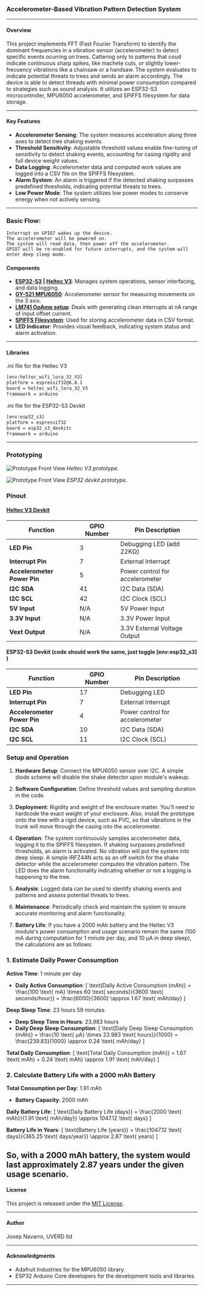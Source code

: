 <!-- trunk-ignore-all(markdownlint/MD041) -->
### Accelerometer-Based Vibration Pattern Detection System

---

#### Overview
This project implements FFT (Fast Fourier Transform) to identify the dominant frequencies in a vibration sensor (accelerometer) to detect specific events ocurring on trees. Cattering only to patterns that coud indicate continuous sharp spikes, like machete cuts, or slightly lower-frecuency vibrations like a chainsaw or a handsaw. The system evaluates to indicate potential threats to trees and sends an alarm accordingly. The device is able to detect threads with minimal power consumption compared to strategies such as sound analysis. It utilizes an ESP32-S3 microcontroller, MPU6050 accelerometer, and SPIFFS filesystem for data storage.

---

#### Key Features
- **Accelerometer Sensing**: The system measures acceleration along three axes to detect tree shaking events.
- **Threshold Sensitivity**: Adjustable threshold values enable fine-tuning of sensitivity to detect shaking events, accounting for casing rigidity and full device weight values.
- **Data Logging**: Accelerometer data and computed work values are logged into a CSV file on the SPIFFS filesystem.
- **Alarm System**: An alarm is triggered if the detected shaking surpasses predefined thresholds, indicating potential threats to trees.
- **Low Power Mode**: The system utilizes low power modes to conserve energy when not actively sensing.

---

### Basic Flow:

    Interrupt on GPIO7 wakes up the device.
    The accelerometer will be powered on.
    The system will read data, then power off the accelerometer.
    GPIO7 will be re-enabled for future interrupts, and the system will enter deep sleep mode.

#### Components
- **[ESP32-S3](https://docs.espressif.com/projects/esp-idf/en/stable/esp32s3/hw-reference/esp32s3/user-guide-devkitc-1.html) | [Heltec V3](https://heltec.org/project/wifi-lora-32-v3/)**: Manages system operations, sensor interfacing, and data logging.
- **[GY-521 MPU6050](https://www.hotmcu.com/gy521-mpu6050-3axis-acceleration-gyroscope-6dof-module-p-83.html)**: Accelerometer sensor for measuring movements on the 3 axis.
- **[LM741 OpAmp setup](https://www.ti.com/lit/ds/symlink/lm741.pdf)**: Deals with generating clean interrupts at nA range of input offset current.
- **[SPIFFS Filesystem](https://docs.espressif.com/projects/esp-idf/en/stable/esp32/api-reference/storage/spiffs.html)**: Used for storing accelerometer data in CSV format.
- **LED Indicator**: Provides visual feedback, indicating system status and alarm activation.


---
#### Libraries

.ini file for the Heltec V3
```bash
[env:heltec_wifi_lora_32_V3]
platform = espressif32@6.8.1
board = heltec_wifi_lora_32_V3
framework = arduino
```
.ini file for the ESP32-S3 Devkit
```bash
[env:esp32_s3]
platform = espressif32
board = esp32_s3_devkitc
framework = arduino
```
---

### Prototyping

![Prototype Front View](docs/images/shake_detection_proto_heltecv3.jpg)
*Heltec V3 prototype.*

![Prototype Front View](docs/images/shake_detection_proto_esp32s3.jpg)
*ESP32 devkit prototype.*



### Pinout

#### [Heltec V3 Devkit](https://heltec.org/project/wifi-lora-32-v3/)

| Function                     | GPIO Number | Pin Description                |
|------------------------------|-------------|--------------------------------|
| **LED Pin**                  | 3           | Debugging LED (add 22KΩ)   |
| **Interrupt Pin**            | 7           | External Interrupt             |
| **Accelerometer Power Pin**  | 5           | Power control for accelerometer|
| **I2C SDA**                  | 41          | I2C Data (SDA)                 |
| **I2C SCL**                  | 42          | I2C Clock (SCL)                |
| **5V Input**                 | N/A         | 5V Power Input                 |
| **3.3V Input**               | N/A         | 3.3V Power Input               |
| **Vext Output**              | N/A         | 3.3V External Voltage Output   |



#### ESP32-S3 Devkit (code should work the same, just toggle [env:esp32_s3] )

| Function                     | GPIO Number | Pin Description                |
|------------------------------|-------------|--------------------------------|
| **LED Pin**                  | 17          | Debugging LED                  |
| **Interrupt Pin**            | 7           | External Interrupt             |
| **Accelerometer Power Pin**  | 4           | Power control for accelerometer|
| **I2C SDA**                  | 10          | I2C Data (SDA)                 |
| **I2C SCL**                  | 11          | I2C Clock (SCL)                |


### Setup and Operation

1. **Hardware Setup**: Connect the MPU6050 sensor over I2C. A simple diode scheme will disable the shake detector upon module's wakeup.

2. **Software Configuration**: Define threshold values and sampling duration in the code.

3. **Deployment**: Rigidity and weight of the enclosure matter. You'll need to hardcode the exact weight of your enclosure. Also, install the prototype onto the tree with a rigid device, such as PVC, so that vibrations in the trunk will move through the casing into the accelerometer.

4. **Operation**: The system continuously samples accelerometer data, logging it to the SPIFFS filesystem. If shaking surpasses predefined thresholds, an alarm is activated. No vibration will put the system into deep sleep. A simple IRFZ44N acts as an off switch for the shake detector while the accelerometer computes the vibration pattern. The LED does the alarm functionality indicating whether or not a logging is happening to the tree.

5. **Analysis**: Logged data can be used to identify shaking events and patterns and assess potential threats to trees.

6. **Maintenance**: Periodically check and maintain the system to ensure accurate monitoring and alarm functionality.

7. **Battery Life**: If you have a 2000 mAh battery and the Heltec V3 module's power consumption and usage scenario remain the same (100 mA during computation for 1 minute per day, and 10 µA in deep sleep), the calculations are as follows:

### 1. Estimate Daily Power Consumption

**Active Time**: 1 minute per day

- **Daily Active Consumption**:
  \[
  \text{Daily Active Consumption (mAh)} = \frac{100 \text{ mA} \times 60 \text{ seconds}}{3600 \text{ seconds/hour}} = \frac{6000}{3600} \approx 1.67 \text{ mAh/day}
  \]

**Deep Sleep Time**: 23 hours 59 minutes

- **Deep Sleep Time in Hours**: 23.983 hours
- **Daily Deep Sleep Consumption**:
  \[
  \text{Daily Deep Sleep Consumption (mAh)} = \frac{10 \text{ µA} \times 23.983 \text{ hours}}{1000} = \frac{239.83}{1000} \approx 0.24 \text{ mAh/day}
  \]

**Total Daily Consumption**:
  \[
  \text{Total Daily Consumption (mAh)} = 1.67 \text{ mAh} + 0.24 \text{ mAh} \approx 1.91 \text{ mAh/day}
  \]

### 2. Calculate Battery Life with a 2000 mAh Battery

**Total Consumption per Day**: 1.91 mAh

- **Battery Capacity**: 2000 mAh

**Daily Battery Life**:
  \[
  \text{Daily Battery Life (days)} = \frac{2000 \text{ mAh}}{1.91 \text{ mAh/day}} \approx 1047.12 \text{ days}
  \]

**Battery Life in Years**:
  \[
  \text{Battery Life (years)} = \frac{1047.12 \text{ days}}{365.25 \text{ days/year}} \approx 2.87 \text{ years}
  \]

So, with a 2000 mAh battery, the system would last approximately **2.87 years** under the given usage scenario.
---

#### License
This project is released under the [MIT License](LICENSE.md).

---

#### Author
Josep Navarro, UVERD ltd

---

#### Acknowledgments
- Adafruit Industries for the MPU6050 library.
- ESP32 Arduino Core developers for the development tools and libraries.

---
